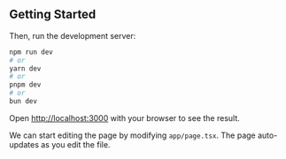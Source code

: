 ## Getting Started

Then, run the development server:

```bash
npm run dev
# or
yarn dev
# or
pnpm dev
# or
bun dev
```

Open [http://localhost:3000](http://localhost:3000) with your browser to see the result.

We can start editing the page by modifying `app/page.tsx`. The page auto-updates as you edit the file.
